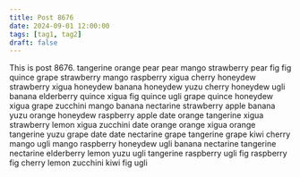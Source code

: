 ```yaml
---
title: Post 8676
date: 2024-09-01 12:00:00
tags: [tag1, tag2]
draft: false
---
```

This is post 8676.
tangerine
orange
pear
pear
mango
strawberry
pear
fig
fig
quince
grape
strawberry
mango
raspberry
xigua
cherry
honeydew
strawberry
xigua
honeydew
banana
honeydew
yuzu
cherry
honeydew
ugli
banana
elderberry
quince
xigua
fig
quince
ugli
grape
quince
honeydew
xigua
grape
zucchini
mango
banana
nectarine
strawberry
apple
banana
yuzu
orange
honeydew
raspberry
apple
date
orange
tangerine
xigua
strawberry
lemon
xigua
zucchini
date
orange
orange
xigua
orange
tangerine
yuzu
grape
date
date
nectarine
grape
tangerine
grape
kiwi
cherry
mango
ugli
mango
raspberry
honeydew
ugli
banana
nectarine
tangerine
nectarine
elderberry
lemon
yuzu
ugli
tangerine
raspberry
ugli
fig
raspberry
fig
cherry
lemon
zucchini
kiwi
fig
ugli
